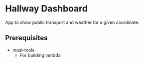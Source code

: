 # Hallway Dashboard
App to show public transport and weather for a given coordinate.

## Prerequisites
 - musl-tools
   - For building lambda
